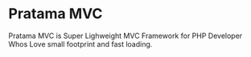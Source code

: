 # Pratama MVC
 Pratama MVC is Super Lighweight MVC Framework for PHP Developer Whos Love small footprint and fast loading.
